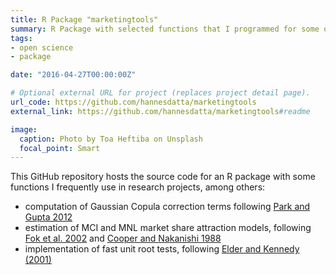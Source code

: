 ```yaml
---
title: R Package "marketingtools"
summary: R Package with selected functions that I programmed for some of my research projects.
tags:
- open science
- package

date: "2016-04-27T00:00:00Z"

# Optional external URL for project (replaces project detail page).
url_code: https://github.com/hannesdatta/marketingtools
external_link: https://github.com/hannesdatta/marketingtools#readme

image:
  caption: Photo by Toa Heftiba on Unsplash
  focal_point: Smart
---
```


This GitHub repository hosts the source code for an R package with some functions I frequently use in research projects, among others:

- computation of Gaussian Copula correction terms following [Park and Gupta 2012](http://dx.doi.org/10.1287/mksc.1120.0718)
- estimation of MCI and MNL market share attraction models, following [Fok et al. 2002](http://www.emeraldinsight.com/doi/abs/10.1016/S0731-9053%2802%2916010-5) and [Cooper and Nakanishi 1988](http://www.anderson.ucla.edu/faculty/lee.cooper/MCI_Book/BOOKI2010.pdf)
- implementation of fast unit root tests, following [Elder and Kennedy (2001)](http://debis.deu.edu.tr/userweb//onder.hanedar/dosyalar/elder.pdf)
